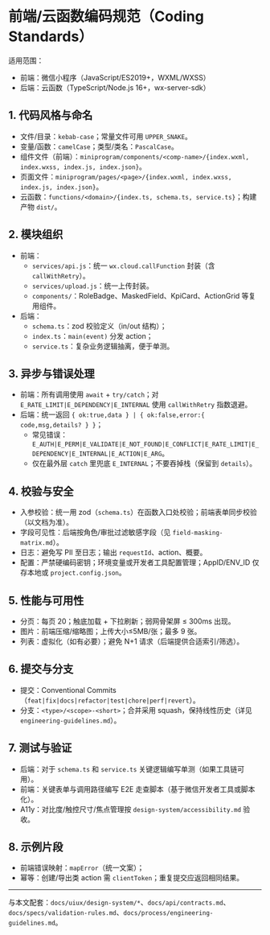 # 前端/云函数编码规范（Coding Standards）

适用范围：
- 前端：微信小程序（JavaScript/ES2019+，WXML/WXSS）
- 后端：云函数（TypeScript/Node.js 16+，wx-server-sdk）

## 1. 代码风格与命名
- 文件/目录：`kebab-case`；常量文件可用 `UPPER_SNAKE`。
- 变量/函数：`camelCase`；类型/类名：`PascalCase`。
- 组件文件（前端）：`miniprogram/components/<comp-name>/{index.wxml, index.wxss, index.js, index.json}`。
- 页面文件：`miniprogram/pages/<page>/{index.wxml, index.wxss, index.js, index.json}`。
- 云函数：`functions/<domain>/{index.ts, schema.ts, service.ts}`；构建产物 `dist/`。

## 2. 模块组织
- 前端：
  - `services/api.js`：统一 `wx.cloud.callFunction` 封装（含 `callWithRetry`）。
  - `services/upload.js`：统一上传封装。
  - `components/`：RoleBadge、MaskedField、KpiCard、ActionGrid 等复用组件。
- 后端：
  - `schema.ts`：zod 校验定义（in/out 结构）；
  - `index.ts`：`main(event)` 分发 action；
  - `service.ts`：复杂业务逻辑抽离，便于单测。

## 3. 异步与错误处理
- 前端：所有调用使用 `await` + `try/catch`；对 `E_RATE_LIMIT|E_DEPENDENCY|E_INTERNAL` 使用 `callWithRetry` 指数退避。
- 后端：统一返回 `{ ok:true,data } | { ok:false,error:{ code,msg,details? } }`；
  - 常见错误：`E_AUTH|E_PERM|E_VALIDATE|E_NOT_FOUND|E_CONFLICT|E_RATE_LIMIT|E_DEPENDENCY|E_INTERNAL|E_ACTION|E_ARG`。
  - 仅在最外层 `catch` 里兜底 `E_INTERNAL`；不要吞掉栈（保留到 `details`）。

## 4. 校验与安全
- 入参校验：统一用 zod（`schema.ts`）在函数入口处校验；前端表单同步校验（以文档为准）。
- 字段可见性：后端按角色/审批过滤敏感字段（见 `field-masking-matrix.md`）。
- 日志：避免写 PII 至日志；输出 `requestId`、action、概要。
- 配置：严禁硬编码密钥；环境变量或开发者工具配置管理；AppID/ENV_ID 仅存本地或 `project.config.json`。

## 5. 性能与可用性
- 分页：每页 20；触底加载 + 下拉刷新；弱网骨架屏 ≤ 300ms 出现。
- 图片：前端压缩/缩略图；上传大小≤5MB/张；最多 9 张。
- 列表：虚拟化（如有必要）；避免 N+1 请求（后端提供合适索引/筛选）。

## 6. 提交与分支
- 提交：Conventional Commits（`feat|fix|docs|refactor|test|chore|perf|revert`）。
- 分支：`<type>/<scope>-<short>`；合并采用 squash，保持线性历史（详见 `engineering-guidelines.md`）。

## 7. 测试与验证
- 后端：对于 `schema.ts` 和 `service.ts` 关键逻辑编写单测（如果工具链可用）。
- 前端：关键表单与调用路径编写 E2E 走查脚本（基于微信开发者工具或脚本化）。
- A11y：对比度/触控尺寸/焦点管理按 `design-system/accessibility.md` 验收。

## 8. 示例片段
- 前端错误映射：`mapError`（统一文案）；
- 幂等：创建/导出类 action 需 `clientToken`；重复提交应返回相同结果。

---

与本文配套：`docs/uiux/design-system/*`、`docs/api/contracts.md`、`docs/specs/validation-rules.md`、`docs/process/engineering-guidelines.md`。

